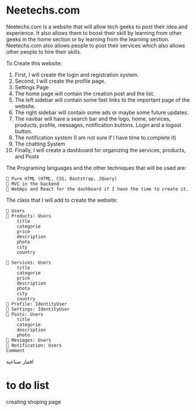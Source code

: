 # Neetechs.com

Neetechs.com is a website that will allow tech geeks to post their idea and experience. It also allows
them to boost their skill by learning from other geeks in the home section or by learning from the
learning section. Neetechs.com also allows people to post their services which also allows other people
to hire their skills.

To Create this website:

1. First, I will create the login and registration system.
2. Second, I will create the profile page.
3. Settings Page
4. The home page will contain the creation post and the list.
5. The left sidebar will contain some fast links to the important page of the website.
6. The right sidebar will contain some ads or maybe some future updates.
7. The navbar will have a search bar and the logo, home, services, products, profile,
    messages, notification buttons. Login and a logout button.
8. The notification system (I am not sure if I have time to complete it)
9. The chatting System
10. Finally, I will create a dashboard for organizing the services, products, and Posts

The Programing languages and the other techniques that will be used are:

```
 Pure HTML (HTML, CSS, Bootstrap, JQuery)
 MVC in the backend
 WebApi and React for the dashboard if I have the time to create it.
```
The class that I will add to create the website:

```
 Users
 Products: Users
    title
    categorie
    price
    description
    photo
    city
    country

 Services: Users
    title
    categorie
    price
    description
    photo
    city
    country
 Profile: IdentityUser
 Settings: IdentityUser
 Posts: Users
    title
    categorie
    description
    photo
 Messages: Users
 Notification: Users
Comment 
```
اقمار صناعية

# to do list
creating shoping page
